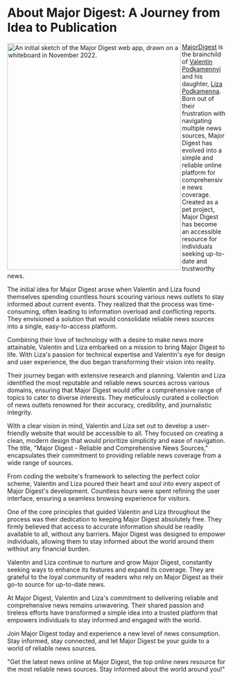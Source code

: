 # About Major Digest: A Journey from Idea to Publication

<img src="https://majordigest.com/assets/images/major-digest-initial-sketch-2022-400px.jpg" alt="An initial sketch of the Major Digest web app, drawn on a whiteboard in November 2022." title="An initial sketch of the Major Digest web app, drawn on a whiteboard in November 2022." align="left" itemprop="image" width="400" height="522" referrerpolicy="no-referrer">

[MajorDigest](https://majordigest.com/) is the brainchild of [Valentin Podkamennyi](https://github.com/vpodk) and his daughter, [Liza Podkamenna](https://github.com/lizapodk). Born out of their frustration with navigating multiple news sources, Major Digest has evolved into a simple and reliable online platform for comprehensive news coverage. Created as a pet project, Major Digest has become an accessible resource for individuals seeking up-to-date and trustworthy news.

The initial idea for Major Digest arose when Valentin and Liza found themselves spending countless hours scouring various news outlets to stay informed about current events. They realized that the process was time-consuming, often leading to information overload and conflicting reports. They envisioned a solution that would consolidate reliable news sources into a single, easy-to-access platform.

Combining their love of technology with a desire to make news more attainable, Valentin and Liza embarked on a mission to bring Major Digest to life. With Liza's passion for technical expertise and Valentin's eye for design and user experience, the duo began transforming their vision into reality.

Their journey began with extensive research and planning. Valentin and Liza identified the most reputable and reliable news sources across various domains, ensuring that Major Digest would offer a comprehensive range of topics to cater to diverse interests. They meticulously curated a collection of news outlets renowned for their accuracy, credibility, and journalistic integrity.

With a clear vision in mind, Valentin and Liza set out to develop a user-friendly website that would be accessible to all. They focused on creating a clean, modern design that would prioritize simplicity and ease of navigation. The title, "Major Digest - Reliable and Comprehensive News Sources," encapsulates their commitment to providing reliable news coverage from a wide range of sources.

From coding the website's framework to selecting the perfect color scheme, Valentin and Liza poured their heart and soul into every aspect of Major Digest's development. Countless hours were spent refining the user interface, ensuring a seamless browsing experience for visitors.

One of the core principles that guided Valentin and Liza throughout the process was their dedication to keeping Major Digest absolutely free. They firmly believed that access to accurate information should be readily available to all, without any barriers. Major Digest was designed to empower individuals, allowing them to stay informed about the world around them without any financial burden.

Valentin and Liza continue to nurture and grow Major Digest, constantly seeking ways to enhance its features and expand its coverage. They are grateful to the loyal community of readers who rely on Major Digest as their go-to source for up-to-date news.

At Major Digest, Valentin and Liza's commitment to delivering reliable and comprehensive news remains unwavering. Their shared passion and tireless efforts have transformed a simple idea into a trusted platform that empowers individuals to stay informed and engaged with the world.

Join Major Digest today and experience a new level of news consumption. Stay informed, stay connected, and let Major Digest be your guide to a world of reliable news sources.

"Get the latest news online at Major Digest, the top online news resource for the most reliable news sources. Stay informed about the world around you!"
